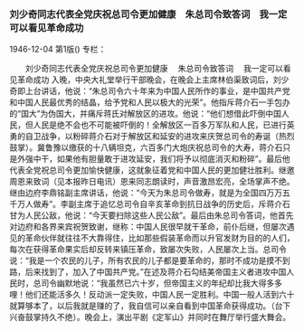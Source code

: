 ### 刘少奇同志代表全党庆祝总司令更加健康　朱总司令致答词　我一定可以看见革命成功

1946-12-04
第1版()
专栏：

　　刘少奇同志代表全党庆祝总司令更加健康
  　朱总司令致答词
  　我一定可以看见革命成功
    入晚，中央大礼堂举行干部晚会，在晚会上主席林伯渠致词后，刘少奇即上台讲话，他说：“朱总司令六十年来为中国人民所作的事业，是中国共产党和中国人民最优秀的结晶，给予党和人民以极大的光荣”。他指斥蒋介石一手包办的“国大”为伪国大，并痛斥蒋氏对解放区的进攻。他说：“他们想借此吓倒中国人民，但人民是绝不会也不可能被吓倒的！全解放区一百多万军队和人民，已进行英勇的自卫战争，以粉碎蒋介石对于解放区和延安的进攻来庆贺总司令的寿诞（热烈鼓掌）。冀鲁豫以缴获的十八辆坦克，六百多门大炮庆祝总司令的大寿，蒋介石只是外强中干，如果他有胆量敢于进攻延安，我们将予以彻底消灭和粉碎”。最后他代表全党祝总司令更加愉快健康，这就象征着党和中国人民的更加健壮胜利。继邀周恩来致词（见本报昨日电讯）恩来同志朗读时，声音激昂宏亮，全场掌声不绝。继由边府李鼎铭副主席讲话，他说：“今天为朱总司令做寿，就是为全国四万万五千万人做寿”。李副主席于追忆总司令自辛亥革命到抗日战争的历史后，斥蒋介石甘为人民公敌，他说：“今天要扫除这些人民公敌”。最后由朱总司令答词，他首先对边府和各界来宾祝贺致谢，继称：中国人民很早就干革命，前仆后继，但屡次遇见的革命伙伴就往往不大靠得住，比如那些假装革命而以升官发财为目的的人们，每次在获得革命果实后却反转来镇压革命，致屡次失败，人民屡次上当。总司令说：“我是一个农民的儿子，所有农民的儿子都是要革命的，那时不成功是摸不到路，后来找到了，加入了中国共产党。”在述及蒋介石勾结美帝国主义者进攻中国人民时，总司令幽默地说：“我虽然已六十岁，但帝国主义的年纪却比我大得多多哩！他们还能活多久！反动派一定失败，中国人民一定胜利。中国一般人活到六十就算够本了，以后我就是赚的了，我自信可以亲自看到中国革命获得成功。（台下兴奋鼓掌持久不绝）。晚会上，演出平剧《定军山》并同时在舞厅举行盛大舞会。
